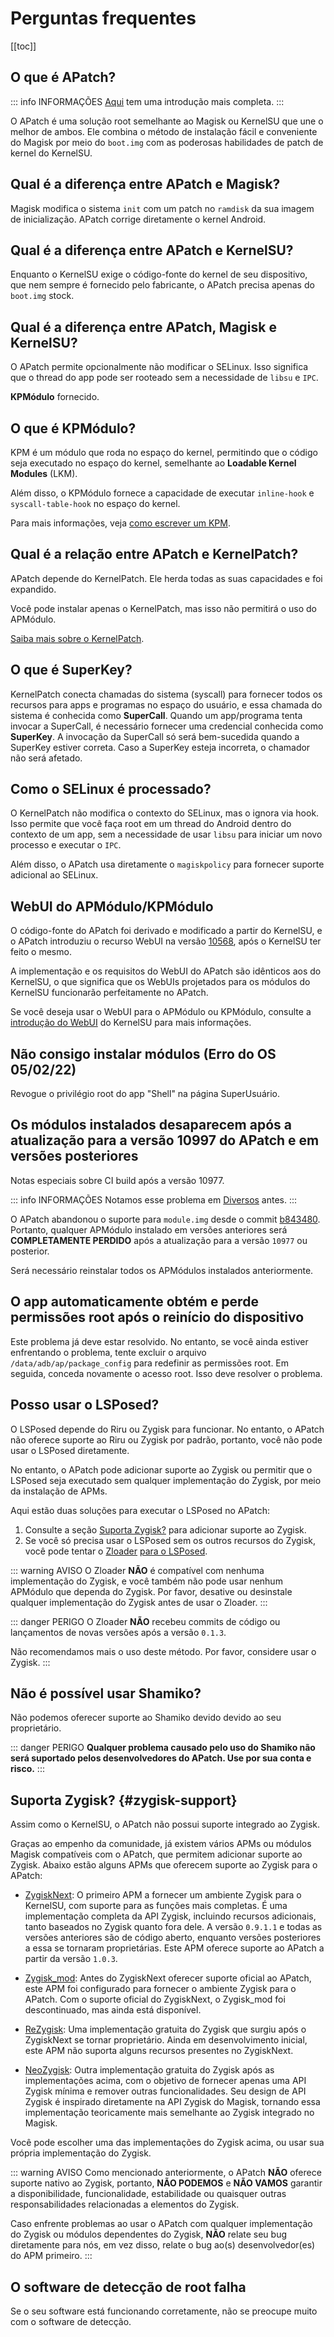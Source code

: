 # Perguntas frequentes

[[toc]]

## O que é APatch?

::: info INFORMAÇÕES
[Aqui](/pt_BR/what-is-apatch) tem uma introdução mais completa.
:::

O APatch é uma solução root semelhante ao Magisk ou KernelSU que une o melhor de ambos. Ele combina o método de instalação fácil e conveniente do Magisk por meio do `boot.img` com as poderosas habilidades de patch de kernel do KernelSU.

## Qual é a diferença entre APatch e Magisk?

Magisk modifica o sistema `init` com um patch no `ramdisk` da sua imagem de inicialização. APatch corrige diretamente o kernel Android.

## Qual é a diferença entre APatch e KernelSU?

Enquanto o KernelSU exige o código-fonte do kernel de seu dispositivo, que nem sempre é fornecido pelo fabricante, o APatch precisa apenas do `boot.img` stock.

## Qual é a diferença entre APatch, Magisk e KernelSU?

O APatch permite opcionalmente não modificar o SELinux. Isso significa que o thread do app pode ser rooteado sem a necessidade de `libsu` e `IPC`.

**KPMódulo** fornecido.

## O que é KPMódulo?

KPM é um módulo que roda no espaço do kernel, permitindo que o código seja executado no espaço do kernel, semelhante ao **Loadable Kernel Modules** (LKM).

Além disso, o KPMódulo fornece a capacidade de executar `inline-hook` e `syscall-table-hook` no espaço do kernel.

Para mais informações, veja [como escrever um KPM](https://github.com/bmax121/KernelPatch/blob/main/doc/zh-CN/module.md).

## Qual é a relação entre APatch e KernelPatch?

APatch depende do KernelPatch. Ele herda todas as suas capacidades e foi expandido.

Você pode instalar apenas o KernelPatch, mas isso não permitirá o uso do APMódulo.

[Saiba mais sobre o KernelPatch](https://github.com/bmax121/KernelPatch).

## O que é SuperKey?

KernelPatch conecta chamadas do sistema (syscall) para fornecer todos os recursos para apps e programas no espaço do usuário, e essa chamada do sistema é conhecida como **SuperCall**. Quando um app/programa tenta invocar a SuperCall, é necessário fornecer uma credencial conhecida como **SuperKey**. A invocação da SuperCall só será bem-sucedida quando a SuperKey estiver correta. Caso a SuperKey esteja incorreta, o chamador não será afetado.

## Como o SELinux é processado?

O KernelPatch não modifica o contexto do SELinux, mas o ignora via hook. Isso permite que você faça root em um thread do Android dentro do contexto de um app, sem a necessidade de usar `libsu` para iniciar um novo processo e executar o `IPC`.

Além disso, o APatch usa diretamente o `magiskpolicy` para fornecer suporte adicional ao SELinux.

## WebUI do APMódulo/KPMódulo

O código-fonte do APatch foi derivado e modificado a partir do KernelSU, e o APatch introduziu o recurso WebUI na versão [10568](https://github.com/bmax121/APatch/releases/tag/10568), após o KernelSU ter feito o mesmo.

A implementação e os requisitos do WebUI do APatch são idênticos aos do KernelSU, o que significa que os WebUIs projetados para os módulos do KernelSU funcionarão perfeitamente no APatch.

Se você deseja usar o WebUI para o APMódulo ou KPMódulo, consulte a [introdução do WebUI](https://kernelsu.org/pt_BR/guide/module-webui.html) do KernelSU para mais informações.

## Não consigo instalar módulos (Erro do OS 05/02/22)

Revogue o privilégio root do app "Shell" na página SuperUsuário.

## Os módulos instalados desaparecem após a atualização para a versão 10997 do APatch e em versões posteriores

Notas especiais sobre CI build após a versão 10977.

::: info INFORMAÇÕES
Notamos esse problema em [Diversos](/pt_BR/update#Miscellaneous) antes.
:::

O APatch abandonou o suporte para `module.img` desde o commit [b843480](https://github.com/bmax121/APatch/commit/b843480c4f56b6190add41366e3eb7148ebc9b87). Portanto, qualquer APMódulo instalado em versões anteriores será **COMPLETAMENTE PERDIDO** após a atualização para a versão `10977` ou posterior.

Será necessário reinstalar todos os APMódulos instalados anteriormente.

## O app automaticamente obtém e perde permissões root após o reinício do dispositivo

Este problema já deve estar resolvido. No entanto, se você ainda estiver enfrentando o problema, tente excluir o arquivo `/data/adb/ap/package_config` para redefinir as permissões root. Em seguida, conceda novamente o acesso root. Isso deve resolver o problema.

## Posso usar o LSPosed?

O LSPosed depende do Riru ou Zygisk para funcionar. No entanto, o APatch não oferece suporte ao Riru ou Zygisk por padrão, portanto, você não pode usar o LSPosed diretamente.

No entanto, o APatch pode adicionar suporte ao Zygisk ou permitir que o LSPosed seja executado sem qualquer implementação do Zygisk, por meio da instalação de APMs.

Aqui estão duas soluções para executar o LSPosed no APatch:

1. Consulte a seção [Suporta Zygisk?](#zygisk-support) para adicionar suporte ao Zygisk.
2. Se você só precisa usar o LSPosed sem os outros recursos do Zygisk, você pode tentar o [Zloader](https://github.com/Mufanc/z-loader) [para o LSPosed](https://t.me/mufanc_chan/28).

::: warning AVISO
O Zloader **NÃO** é compatível com nenhuma implementação do Zygisk, e você também não pode usar nenhum APMódulo que dependa do Zygisk. Por favor, desative ou desinstale qualquer implementação do Zygisk antes de usar o Zloader.
:::

::: danger PERIGO
O Zloader **NÃO** recebeu commits de código ou lançamentos de novas versões após a versão `0.1.3`.

Não recomendamos mais o uso deste método. Por favor, considere usar o Zygisk.
:::

## Não é possível usar Shamiko?

Não podemos oferecer suporte ao Shamiko devido devido ao seu proprietário.

::: danger PERIGO
**Qualquer problema causado pelo uso do Shamiko não será suportado pelos desenvolvedores do APatch. Use por sua conta e risco.**
:::

## Suporta Zygisk? {#zygisk-support}

Assim como o KernelSU, o APatch não possui suporte integrado ao Zygisk.

Graças ao empenho da comunidade, já existem vários APMs ou módulos Magisk compatíveis com o APatch, que permitem adicionar suporte ao Zygisk. Abaixo estão alguns APMs que oferecem suporte ao Zygisk para o APatch:

- [ZygiskNext](https://github.com/Dr-TSNG/ZygiskNext): O primeiro APM a fornecer um ambiente Zygisk para o KernelSU, com suporte para as funções mais completas. É uma implementação completa da API Zygisk, incluindo recursos adicionais, tanto baseados no Zygisk quanto fora dele. A versão `0.9.1.1` e todas as versões anteriores são de código aberto, enquanto versões posteriores a essa se tornaram proprietárias. Este APM oferece suporte ao APatch a partir da versão `1.0.3`.

- [Zygisk_mod](https://github.com/Admirepowered/Zygisk_mod): Antes do ZygiskNext oferecer suporte oficial ao APatch, este APM foi configurado para fornecer o ambiente Zygisk para o APatch. Com o suporte oficial do ZygiskNext, o Zygisk_mod foi descontinuado, mas ainda está disponível.

- [ReZygisk](https://github.com/PerformanC/ReZygisk): Uma implementação gratuita do Zygisk que surgiu após o ZygiskNext se tornar proprietário. Ainda em desenvolvimento inicial, este APM não suporta alguns recursos presentes no ZygiskNext.

- [NeoZygisk](https://github.com/JingMatrix/NeoZygisk): Outra implementação gratuita do Zygisk após as implementações acima, com o objetivo de fornecer apenas uma API Zygisk mínima e remover outras funcionalidades. Seu design de API Zygisk é inspirado diretamente na API Zygisk do Magisk, tornando essa implementação teoricamente mais semelhante ao Zygisk integrado no Magisk.

Você pode escolher uma das implementações do Zygisk acima, ou usar sua própria implementação do Zygisk.

::: warning AVISO
Como mencionado anteriormente, o APatch **NÃO** oferece suporte nativo ao Zygisk, portanto, **NÃO PODEMOS** e **NÃO VAMOS** garantir a disponibilidade, funcionalidade, estabilidade ou quaisquer outras responsabilidades relacionadas a elementos do Zygisk.  

Caso enfrente problemas ao usar o APatch com qualquer implementação do Zygisk ou módulos dependentes do Zygisk, **NÃO** relate seu bug diretamente para nós, em vez disso, relate o bug ao(s) desenvolvedor(es) do APM primeiro.
:::

## O software de detecção de root falha

Se o seu software está funcionando corretamente, não se preocupe muito com o software de detecção.
